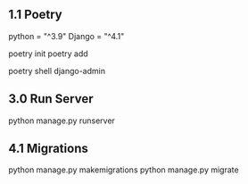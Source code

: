 ## 1.1 Poetry
python = "^3.9"
Django = "^4.1"

poetry init
poetry add

poetry shell
django-admin


## 3.0 Run Server
python manage.py runserver


## 4.1 Migrations
python manage.py makemigrations 
python manage.py migrate